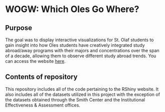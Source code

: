 # WOGW: Which Oles Go Where?



## Purpose

The goal was to display interactive visualizations for St. Olaf students to gain insight into how Oles students have creatively integrated study abroad/away programs with their majors and concentrations over the span of a decade, allowing them to observe different study abroad trends. You can access the website [here](https://rconnect.stolaf.edu/content/6060fb35-1101-40c2-b70e-b16d37caec0f/).

## Contents of repository 

This repository includes all of the code pertaining to the RShiny website. It also includes all of the datasets utilized in this project with the exception of the datasets obtained through the Smith Center and the Institutional Effectiveness & Assessment offices. 